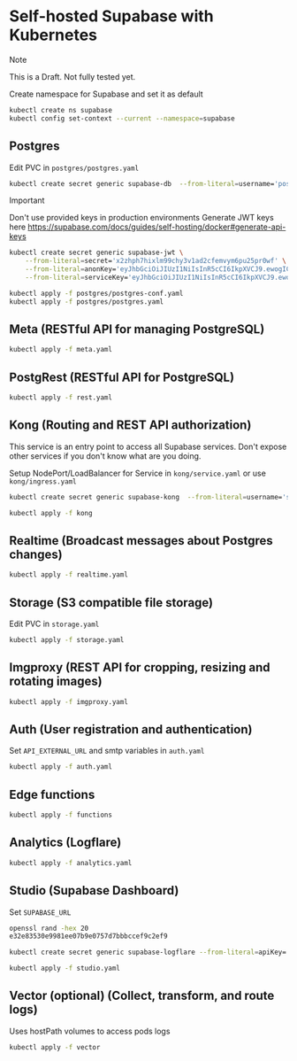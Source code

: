 # Self-hosted Supabase with Kubernetes

> [!NOTE]  
> This is a Draft. Not fully tested yet.

Create namespace for Supabase and set it as default

```sh
kubectl create ns supabase
kubectl config set-context --current --namespace=supabase
```

## Postgres

Edit PVC in `postgres/postgres.yaml`

```sh
kubectl create secret generic supabase-db  --from-literal=username='postgres'  --from-literal=password='YOUR-DB-PASS'
```

> [!IMPORTANT]
> Don't use provided keys in production environments
> Generate JWT keys here https://supabase.com/docs/guides/self-hosting/docker#generate-api-keys

```sh
kubectl create secret generic supabase-jwt \
    --from-literal=secret='x2zhph7hixlm99chy3v1ad2cfemvym6pu25pr0wf' \
    --from-literal=anonKey='eyJhbGciOiJIUzI1NiIsInR5cCI6IkpXVCJ9.ewogICJyb2xlIjogImFub24iLAogICJpc3MiOiAic3VwYWJhc2UiLAogICJpYXQiOiAxNzEyMTc4MDAwLAogICJleHAiOiAxODY5OTQ0NDAwCn0.GcZn--EiwXXV88DHlOjD3m9NNCjVP2McMAO9WwvityI' \
    --from-literal=serviceKey='eyJhbGciOiJIUzI1NiIsInR5cCI6IkpXVCJ9.ewogICJyb2xlIjogInNlcnZpY2Vfcm9sZSIsCiAgImlzcyI6ICJzdXBhYmFzZSIsCiAgImlhdCI6IDE3MTIxNzgwMDAsCiAgImV4cCI6IDE4Njk5NDQ0MDAKfQ.FBB5oOrnKsQYrD6NzNr34Y3zf_MBUJ7dPSgm2Rk4I30'
```

```sh
kubectl apply -f postgres/postgres-conf.yaml
kubectl apply -f postgres/postgres.yaml
```

## Meta (RESTful API for managing PostgreSQL)

```sh
kubectl apply -f meta.yaml
```

## PostgRest (RESTful API for PostgreSQL)

```sh
kubectl apply -f rest.yaml
```

## Kong (Routing and REST API authorization)

This service is an entry point to access all Supabase services. Don't expose other services if you don't know what are you doing.

Setup NodePort/LoadBalancer for Service in `kong/service.yaml` or use `kong/ingress.yaml`

```sh
kubectl create secret generic supabase-kong  --from-literal=username='supabase'  --from-literal=password='ddashboard-password'
```

```sh
kubectl apply -f kong
```

## Realtime (Broadcast messages about Postgres changes)

```sh
kubectl apply -f realtime.yaml
```

## Storage (S3 compatible file storage)

Edit PVC in `storage.yaml`

```sh
kubectl apply -f storage.yaml
```

## Imgproxy (REST API for cropping, resizing and rotating images)

```sh
kubectl apply -f imgproxy.yaml
```

## Auth (User registration and authentication)

Set `API_EXTERNAL_URL` and smtp variables in `auth.yaml`

```sh
kubectl apply -f auth.yaml
```

## Edge functions

```sh
kubectl apply -f functions
```

## Analytics (Logflare)

```sh
kubectl apply -f analytics.yaml
```

## Studio (Supabase Dashboard)

Set `SUPABASE_URL`

```sh
openssl rand -hex 20
e32e83530e9981ee07b9e0757d7bbbccef9c2ef9
```

```sh
kubectl create secret generic supabase-logflare --from-literal=apiKey='e32e83530e9981ee07b9e0757d7bbbccef9c2ef9'
```

```sh
kubectl apply -f studio.yaml
```

## Vector (optional) (Collect, transform, and route logs)

Uses hostPath volumes to access pods logs

```sh
kubectl apply -f vector
```
